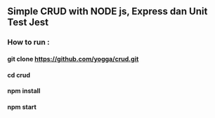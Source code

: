 ## Simple CRUD with NODE js, Express dan Unit Test Jest 
### How to run :
#### git clone https://github.com/yogga/crud.git
#### cd crud
#### npm install
#### npm start
